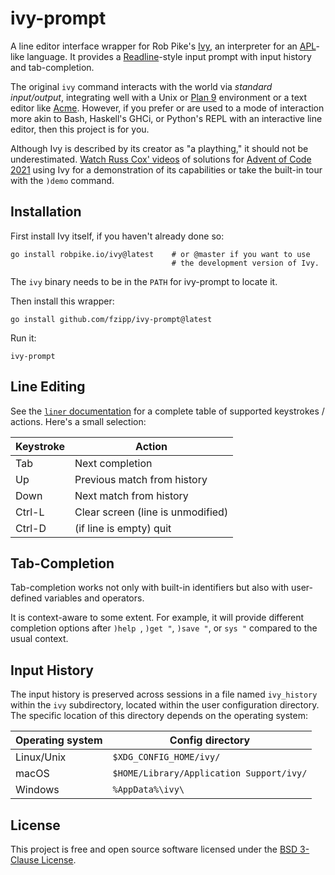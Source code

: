 # ivy-prompt

A line editor interface wrapper for Rob Pike's [Ivy](https://robpike.io/ivy),
an interpreter for an [APL](https://tryapl.org/)-like language.
It provides a
[Readline](https://tiswww.case.edu/php/chet/readline/rltop.html)-style input
prompt with input history and tab-completion.

The original `ivy` command interacts with the world via _standard input/output_,
integrating well with a Unix or
[Plan 9](https://p9f.org) environment or a text editor like
[Acme](https://research.swtch.com/acme).
However, if you prefer or are used to a mode of interaction more akin to Bash,
Haskell's GHCi, or Python's REPL with an interactive line editor, then this
project is for you.

Although Ivy is described by its creator as "a plaything," it should not
be underestimated.
[Watch Russ Cox' videos](https://www.youtube.com/playlist?list=PLrwpzH1_9ufMLOB6BAdzO08Qx-9jHGfGg)
of solutions for [Advent of Code 2021](https://adventofcode.com/2021)
using Ivy for a demonstration of its capabilities or take the built-in
tour with the `)demo` command.

## Installation

First install Ivy itself, if you haven't already done so:

```
go install robpike.io/ivy@latest    # or @master if you want to use
                                    # the development version of Ivy.
```

The `ivy` binary needs to be in the `PATH` for ivy-prompt to locate it.

Then install this wrapper:

```
go install github.com/fzipp/ivy-prompt@latest
```

Run it:

```
ivy-prompt
```

## Line Editing

See the [`liner` documentation](https://github.com/peterh/liner#line-editing) for
a complete table of supported keystrokes / actions. Here's a small selection:

| Keystroke | Action                            |
|-----------|-----------------------------------|
| Tab       | Next completion                   |
| Up        | Previous match from history       |
| Down      | Next match from history           |
| Ctrl-L    | Clear screen (line is unmodified) |
| Ctrl-D    | (if line is empty) quit           |

## Tab-Completion

Tab-completion works not only with built-in identifiers
but also with user-defined variables and operators.

It is context-aware to some extent.
For example, it will provide different completion options
after `)help `, `)get "`, `)save "`, or `sys "`
compared to the usual context.

## Input History

The input history is preserved across sessions
in a file named `ivy_history`
within the `ivy` subdirectory,
located within the user configuration directory.
The specific location of this directory
depends on the operating system:

| Operating system | Config directory                         |
|------------------|------------------------------------------|
| Linux/Unix       | `$XDG_CONFIG_HOME/ivy/`                  |
| macOS            | `$HOME/Library/Application Support/ivy/` |
| Windows          | `%AppData%\ivy\`                         |

## License

This project is free and open source software licensed under the
[BSD 3-Clause License](LICENSE).
